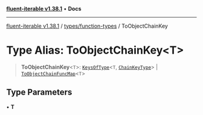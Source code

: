 [**fluent-iterable v1.38.1**](../../../README.md) • **Docs**

***

[fluent-iterable v1.38.1](../../../README.md) / [types/function-types](../README.md) / ToObjectChainKey

# Type Alias: ToObjectChainKey\<T\>

> **ToObjectChainKey**\<`T`\>: [`KeysOfType`](../../type-aliases/KeysOfType.md)\<`T`, [`ChainKeyType`](ChainKeyType.md)\> \| [`ToObjectChainFuncMap`](ToObjectChainFuncMap.md)\<`T`\>

## Type Parameters

• **T**
